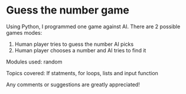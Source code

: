 # Guess the number game

Using Python, I programmed one game against AI. There are 2 possible games modes:

1. Human player tries to guess the number AI picks 
2. Human player chooses a number and AI tries to find it

Modules used: random

Topics covered: If statments, for loops, lists and input function

Any comments or suggestions are greatly appreciated!
